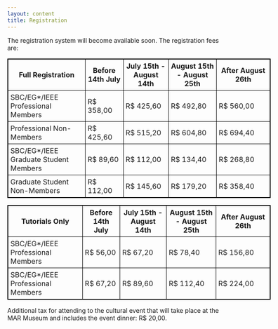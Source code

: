 ```yaml
---
layout: content
title: Registration
---
```

The registration system will become available soon.
The registration fees are:


<!DOCTYPE html>
<html>
<head>
<style>
table,th,td
{
border:1px solid black;
border-collapse:collapse;
}
th,td
{
padding:5px;
}
</style>
</head>
<body>

<table style="width:600px">
<tr>
  <th><strong>Full Registration</strong></th>
  <th>Before 14th July</th>		
  <th>July 15th - August 14th</th>
  <th>August 15th - August 25th</th>
  <th>After August 26th</th>
</tr>
<tr>
  <td>SBC/EG*/IEEE Professional Members</td>
  <td>R$ 358,00</td>		
  <td>R$ 425,60</td>
  <td>R$ 492,80</td>
  <td>R$ 560,00</td>
</tr>
<tr>
  <td>Professional Non-Members</td>
  <td>R$ 425,60</td>		
  <td>R$ 515,20</td>
  <td>R$ 604,80</td>
  <td>R$ 694,40</td>
</tr>
<tr>
  <td>SBC/EG*/IEEE Graduate Student Members</td>
  <td>R$ 89,60</td>		
  <td>R$ 112,00</td>
  <td>R$ 134,40</td>
  <td>R$ 268,80</td>
</tr>
<tr>
  <td>Graduate Student Non-Members</td>
  <td>R$ 112,00</td>		
  <td>R$ 145,60</td>
  <td>R$ 179,20</td>
  <td>R$ 358,40</td>
</tr>
</table>

<table style="width:600px">
<tr>
  <th><strong>Tutorials Only</strong></th>
  <th>Before 14th July</th>		
  <th>July 15th - August 14th</th>
  <th>August 15th - August 25th</th>
  <th>After August 26th</th>
</tr>
<tr>
  <td>SBC/EG*/IEEE Professional Members</td>
  <td>R$ 56,00</td>		
  <td>R$ 67,20</td>
  <td>R$ 78,40</td>
  <td>R$ 156,80</td>
</tr>
<tr>
  <td>SBC/EG*/IEEE Professional Members</td>
  <td>R$ 67,20</td>		
  <td>R$ 89,60</td>
  <td>R$ 112,40</td>
  <td>R$ 224,00</td>
</tr>
</table>

Additional tax for attending to the cultural event that will take place at the MAR Museum and includes the event dinner: R$ 20,00.



</body>
</html>
